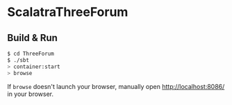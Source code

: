 # ScalatraThreeForum #

## Build & Run ##

```sh
$ cd ThreeForum
$ ./sbt
> container:start
> browse
```

If `browse` doesn't launch your browser, manually open [http://localhost:8086/](http://localhost:8086/) in your browser.
